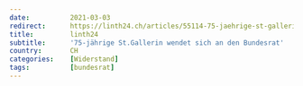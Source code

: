 ```yaml
---
date:          2021-03-03
redirect:      https://linth24.ch/articles/55114-75-jaehrige-st-gallerin-wendet-sich-an-den-bundesrat
title:         linth24
subtitle:      '75-jährige St.Gallerin wendet sich an den Bundesrat'
country:       CH
categories:    [Widerstand]
tags:          [bundesrat]
---
```

